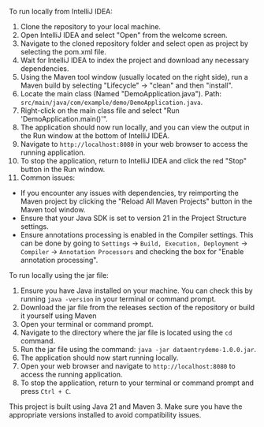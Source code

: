 To run locally from IntelliJ IDEA:

1. Clone the repository to your local machine.
2. Open IntelliJ IDEA and select "Open" from the welcome screen.
3. Navigate to the cloned repository folder and select open as project by selecting the pom.xml file.
4. Wait for IntelliJ IDEA to index the project and download any necessary dependencies.
5. Using the Maven tool window (usually located on the right side), run a Maven build by selecting "Lifecycle" -> "clean" and then "install".
6. Locate the main class (Named "DemoApplication.java"). Path: `src/main/java/com/example/demo/DemoApplication.java`.
7. Right-click on the main class file and select "Run 'DemoApplication.main()'".
8. The application should now run locally, and you can view the output in the Run window at the bottom of IntelliJ IDEA.
9. Navigate to `http://localhost:8080` in your web browser to access the running application.
10. To stop the application, return to IntelliJ IDEA and click the red "Stop" button in the Run window.
11. Common issues:
   - If you encounter any issues with dependencies, try reimporting the Maven project by clicking the "Reload All Maven Projects" button in the Maven tool window.
   - Ensure that your Java SDK is set to version 21 in the Project Structure settings.
   - Ensure annotations processing is enabled in the Compiler settings. This can be done by going to `Settings` -> `Build, Execution, Deployment` -> `Compiler` -> `Annotation Processors` and checking the box for "Enable annotation processing".

To run locally using the jar file:

1. Ensure you have Java installed on your machine. You can check this by running `java -version` in your terminal or command prompt.
2. Download the jar file from the releases section of the repository or build it yourself using Maven
3. Open your terminal or command prompt.
4. Navigate to the directory where the jar file is located using the `cd` command.
5. Run the jar file using the command: `java -jar dataentrydemo-1.0.0.jar`.
6. The application should now start running locally.
7. Open your web browser and navigate to `http://localhost:8080` to access the running application.
8. To stop the application, return to your terminal or command prompt and press `Ctrl + C`.

This project is built using Java 21 and Maven 3.
Make sure you have the appropriate versions installed to avoid compatibility issues.
